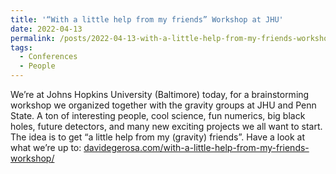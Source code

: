 ```yaml
---
title: '“With a little help from my friends” Workshop at JHU'
date: 2022-04-13
permalink: /posts/2022-04-13-with-a-little-help-from-my-friends-workshop-at-jhu
tags:
  - Conferences
  - People
---
```


We’re at Johns Hopkins University (Baltimore) today, for a brainstorming workshop we organized together with the gravity groups at JHU and Penn State. A ton of interesting people, cool science, fun numerics, big black holes, future detectors, and many new exciting projects we all want to start. The idea is to get “a little help from my (gravity) friends”. Have a look at what we’re up to: [davidegerosa.com/with-a-little-help-from-my-friends-workshop/](<../../../../../index.html?p=4807>)

